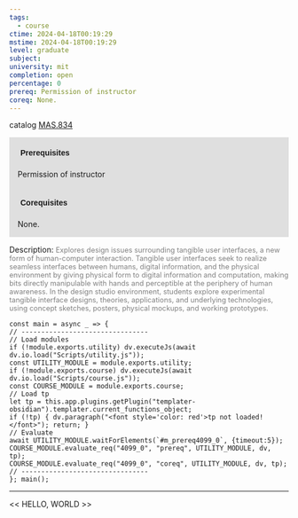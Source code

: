 ```yaml
---
tags:
  - course
ctime: 2024-04-18T00:19:29
mstime: 2024-04-18T00:19:29
level: graduate
subject: 
university: mit
completion: open
percentage: 0
prereq: Permission of instructor
coreq: None.
---
```


catalog [MAS.834](http://student.mit.edu/catalog/mMASa.html#MAS.834)

<span style="display: block; padding: 15px; background-color: rgb(100, 100, 100, 0.2);"><font id="m_prereq4099_0" style="display: block; font-family: Arial, sans-serif; font-weight: bold; padding: 5px">Prerequisites</font><br><span id="prereq4099_0">Permission of instructor</span></span>
<span style="display: block; padding: 15px; background-color: rgb(100, 100, 100, 0.2);"><font id="m_coreq4099_0" style="display: block; font-family: Arial, sans-serif; font-weight: bold; padding: 5px">Corequisites</font><br><span id="coreq4099_0">None.</span></span>

<font style="">Description:</font>
<font style="color: grey; font-size: 0.8rem;">Explores design issues surrounding tangible user interfaces, a new form of human-computer interaction. Tangible user interfaces seek to realize seamless interfaces between humans, digital information, and the physical environment by giving physical form to digital information and computation, making bits directly manipulable with hands and perceptible at the periphery of human awareness. In the design studio environment, students explore experimental tangible interface designs, theories, applications, and underlying technologies, using concept sketches, posters, physical mockups, and working prototypes.</font>

```dataviewjs
const main = async _ => {
// --------------------------------
// Load modules
if (!module.exports.utility) dv.executeJs(await dv.io.load("Scripts/utility.js"));
const UTILITY_MODULE = module.exports.utility;
if (!module.exports.course) dv.executeJs(await dv.io.load("Scripts/course.js"));
const COURSE_MODULE = module.exports.course;
// Load tp
let tp = this.app.plugins.getPlugin("templater-obsidian").templater.current_functions_object;
if (!tp) { dv.paragraph("<font style='color: red'>tp not loaded!</font>"); return; }
// Evaluate
await UTILITY_MODULE.waitForElements(`#m_prereq4099_0`, {timeout:5});
COURSE_MODULE.evaluate_req("4099_0", "prereq", UTILITY_MODULE, dv, tp);
COURSE_MODULE.evaluate_req("4099_0", "coreq", UTILITY_MODULE, dv, tp);
// --------------------------------
}; main();
```

---

<< HELLO, WORLD >>
